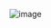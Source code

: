 ![image](https://user-images.githubusercontent.com/82316502/116214374-ef57f380-a746-11eb-8145-3bc1c09ef990.png)


